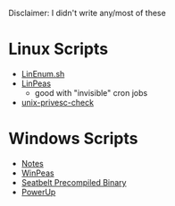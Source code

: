 Disclaimer: I didn't write any/most of these
# Linux Scripts
- [LinEnum.sh](https://github.com/dopamin3rgic/oscp-scripts/blob/main/privEsc/scripts/linux/linEnum.sh)
- [LinPeas](https://github.com/dopamin3rgic/oscp-scripts/blob/main/privEsc/scripts/linux/linpeas.sh)
    -  good with "invisible" cron jobs
- [unix-privesc-check](https://github.com/dopamin3rgic/oscp-scripts/blob/main/privEsc/scripts/linux/unix-privesc-check.sh)

# Windows Scripts
- [Notes](https://github.com/dopamin3rgic/oscp-scripts/blob/main/privEsc/scripts/windows/privesc-tools.md)
- [WinPeas](https://github.com/carlospolop/privilege-escalation-awesome-scripts-suite/tree/master/winPEAS)
- [Seatbelt Precompiled Binary](https://github.com/r3motecontrol/Ghostpack-CompiledBinaries/blob/master/Seatbelt.exe)
- [PowerUp]((https://raw.githubusercontent.com/PowerShellEmpire/PowerTools/master/PowerUp/PowerUp.ps1))
